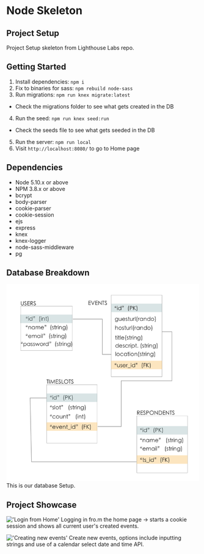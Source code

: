 # Node Skeleton

## Project Setup

Project Setup skeleton from Lighthouse Labs repo.

## Getting Started

1. Install dependencies: `npm i`
2. Fix to binaries for sass: `npm rebuild node-sass`
3. Run migrations: `npm run knex migrate:latest`
  - Check the migrations folder to see what gets created in the DB
4. Run the seed: `npm run knex seed:run`
  - Check the seeds file to see what gets seeded in the DB
5. Run the server: `npm run local`
6. Visit `http://localhost:8080/` to go to Home page

## Dependencies

- Node 5.10.x or above
- NPM 3.8.x or above
- bcrypt
- body-parser
- cookie-parser
- cookie-session
- ejs
- express
- knex
- knex-logger
- node-sass-middleware
- pg

## Database Breakdown
!['our database setup'](https://github.com/Maskedspade/DoodleDoop/blob/master/docs/data-structure.png)
This is our database Setup.

## Project Showcase

!['Login from Home'](https://github.com/Maskedspade/DoodleDoop/blob/master/docs/Login'.gif)
Logging in fro.m the home page -> starts a cookie session and shows all current user's created events.

!['Creating new events'](https://github.com/Maskedspade/DoodleDoop/blob/master/docs/create-new-event.gif)
Create new events, options include inputting strings and use of a calendar select date and time API.
